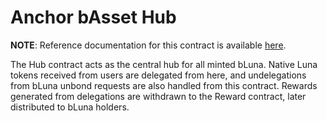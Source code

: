 # Anchor bAsset Hub  <!-- omit in toc -->

**NOTE**: Reference documentation for this contract is available [here](https://anchor-protocol.gitbook.io/anchor/bluna/hub).

The Hub contract acts as the central hub for all minted bLuna. Native Luna tokens received from users are delegated from here, and undelegations from bLuna unbond requests are also handled from this contract. Rewards generated from delegations are withdrawn to the Reward contract, later distributed to bLuna holders.
